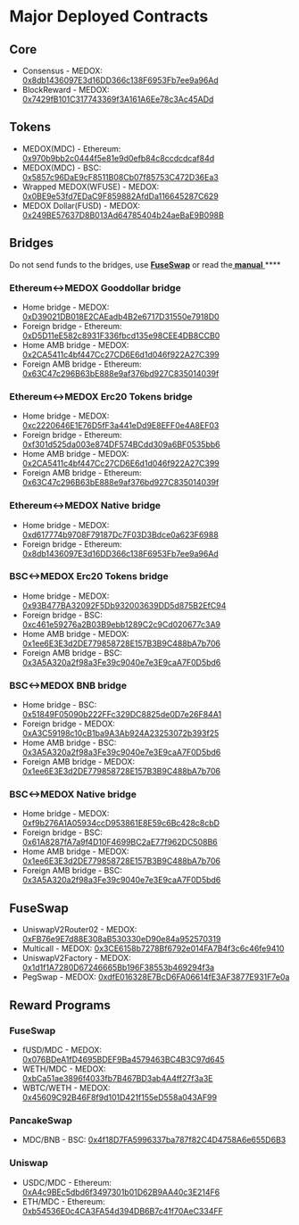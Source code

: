 # Major Deployed Contracts

## Core

* Consensus - MEDOX: [0x8db1436097E3d16DD366c138F6953Fb7ee9a96Ad](https://mdcscan.com/address/0x8db1436097E3d16DD366c138F6953Fb7ee9a96Ad) 
* BlockReward - MEDOX: [0x7429fB101C317743369f3A161A6Ee78c3Ac45ADd](https://mdcscan.com/address/0x7429fB101C317743369f3A161A6Ee78c3Ac45ADd)

## Tokens

* MEDOX\(MDC\) - Ethereum: [0x970b9bb2c0444f5e81e9d0efb84c8ccdcdcaf84d](https://etherscan.io/token/0x970b9bb2c0444f5e81e9d0efb84c8ccdcdcaf84d)
* MEDOX\(MDC\) - BSC: [0x5857c96DaE9cF8511B08Cb07f85753C472D36Ea3](https://bscscan.com/token/0x5857c96dae9cf8511b08cb07f85753c472d36ea3)
* Wrapped MEDOX\(WFUSE\) - MEDOX: [0x0BE9e53fd7EDaC9F859882AfdDa116645287C629](https://mdcscan.com/address/0x0BE9e53fd7EDaC9F859882AfdDa116645287C629)
* MEDOX Dollar\(FUSD\) - MEDOX: [0x249BE57637D8B013Ad64785404b24aeBaE9B098B](https://mdcscan.com/address/0x249BE57637D8B013Ad64785404b24aeBaE9B098B)

## Bridges

Do not send funds to the bridges, use [**FuseSwap**](https://fuseswap.com) or read the[ **manual** ](https://app.gitbook.com/@fuse-1/s/fuse-dev-docs/bridges/bridges)\*\*\*\*

### Ethereum&lt;-&gt;MEDOX Gooddollar bridge

* Home bridge - MEDOX: [0xD39021DB018E2CAEadb4B2e6717D31550e7918D0](https://mdcscan.com/address/0xD39021DB018E2CAEadb4B2e6717D31550e7918D0/transactions)
* Foreign bridge - Ethereum: [0xD5D11eE582c8931F336fbcd135e98CEE4DB8CCB0](https://etherscan.io/address/0xD5D11eE582c8931F336fbcd135e98CEE4DB8CCB0)
* Home AMB bridge - MEDOX: [0x2CA5411c4bf447Cc27CD6E6d1d046f922A27C399](https://mdcscan.com/address/0x2CA5411c4bf447Cc27CD6E6d1d046f922A27C399/transactions)
* Foreign AMB bridge - Ethereum: [0x63C47c296B63bE888e9af376bd927C835014039f](https://etherscan.io/address/0x63C47c296B63bE888e9af376bd927C835014039f)

### Ethereum&lt;-&gt;MEDOX Erc20 Tokens bridge

* Home bridge - MEDOX: [0xc2220646E1E76D5fF3a441eDd9E8EFF0e4A8EF03](https://mdcscan.com/address/0xc2220646E1E76D5fF3a441eDd9E8EFF0e4A8EF03)
* Foreign bridge - Ethereum: [0xf301d525da003e874DF574BCdd309a6BF0535bb6](https://etherscan.io/address/0xf301d525da003e874DF574BCdd309a6BF0535bb6)
* Home AMB bridge - MEDOX: [0x2CA5411c4bf447Cc27CD6E6d1d046f922A27C399](https://mdcscan.com/address/0x2CA5411c4bf447Cc27CD6E6d1d046f922A27C399/transactions)
* Foreign AMB bridge - Ethereum: [0x63C47c296B63bE888e9af376bd927C835014039f](https://etherscan.io/address/0x63C47c296B63bE888e9af376bd927C835014039f)

### Ethereum&lt;-&gt;MEDOX Native bridge

* Home bridge - MEDOX: [0xd617774b9708F79187Dc7F03D3Bdce0a623F6988](https://mdcscan.com/address/0xd617774b9708F79187Dc7F03D3Bdce0a623F6988/transactions)
* Foreign bridge - Ethereum: [0x8db1436097E3d16DD366c138F6953Fb7ee9a96Ad](https://etherscan.io/address/0x8db1436097E3d16DD366c138F6953Fb7ee9a96Ad)

### BSC&lt;-&gt;MEDOX Erc20 Tokens bridge

* Home bridge - MEDOX: [0x93B477BA32092F5Db932003639DD5d875B2EfC94](https://mdcscan.com/address/0x93B477BA32092F5Db932003639DD5d875B2EfC94/transactions)
* Foreign bridge - BSC: [0xc461e59276a2B03B9ebb1289C2c9Cd020677c3A9](https://bscscan.com/address/0xc461e59276a2B03B9ebb1289C2c9Cd020677c3A9)
* Home AMB bridge - MEDOX: [0x1ee6E3E3d2DE779858728E157B3B9C488bA7b706](https://mdcscan.com/address/0x1ee6E3E3d2DE779858728E157B3B9C488bA7b706/transactions)
* Foreign AMB bridge - BSC: [0x3A5A320a2f98a3Fe39c9040e7e3E9caA7F0D5bd6](https://bscscan.com/address/0x3A5A320a2f98a3Fe39c9040e7e3E9caA7F0D5bd6)

### BSC&lt;-&gt;MEDOX BNB bridge

* Home bridge - BSC: [0x51849F05090b222FFc329DC8825de0D7e26F84A1](https://bscscan.com/address/0x51849F05090b222FFc329DC8825de0D7e26F84A1)
* Foreign bridge - MEDOX: [0xA3C59198c10cB1ba9A3Ab924A23253072b393f25](https://mdcscan.com/address/0xA3C59198c10cB1ba9A3Ab924A23253072b393f25)
* Home AMB bridge - BSC: [0x3A5A320a2f98a3Fe39c9040e7e3E9caA7F0D5bd6](https://bscscan.com/address/0x3A5A320a2f98a3Fe39c9040e7e3E9caA7F0D5bd6)
* Foreign AMB bridge - MEDOX: [0x1ee6E3E3d2DE779858728E157B3B9C488bA7b706](https://mdcscan.com/address/0x1ee6E3E3d2DE779858728E157B3B9C488bA7b706)

### BSC&lt;-&gt;MEDOX Native bridge

* Home bridge - MEDOX: [0xf9b276A1A05934ccD953861E8E59c6Bc428c8cbD](https://mdcscan.com/address/0xf9b276A1A05934ccD953861E8E59c6Bc428c8cbD/transactions)
* Foreign bridge - BSC: [0x61A8287fA7a9f4D10F4699BC2aE77f962DC508B6](https://bscscan.com/address/0x61A8287fA7a9f4D10F4699BC2aE77f962DC508B6)
* Home AMB bridge - MEDOX: [0x1ee6E3E3d2DE779858728E157B3B9C488bA7b706](https://mdcscan.com/address/0x1ee6E3E3d2DE779858728E157B3B9C488bA7b706)
* Foreign AMB bridge - BSC: [0x3A5A320a2f98a3Fe39c9040e7e3E9caA7F0D5bd6](https://bscscan.com/address/0x3A5A320a2f98a3Fe39c9040e7e3E9caA7F0D5bd6)

## FuseSwap

* UniswapV2Router02 - MEDOX: [0xFB76e9E7d88E308aB530330eD90e84a952570319](https://mdcscan.com/address/0xFB76e9E7d88E308aB530330eD90e84a952570319)
* Multicall - MEDOX: [0x3CE6158b7278Bf6792e014FA7B4f3c6c46fe9410](https://mdcscan.com/address/0x3CE6158b7278Bf6792e014FA7B4f3c6c46fe9410)
* UniswapV2Factory - MEDOX: [0x1d1f1A7280D67246665Bb196F38553b469294f3a](https://mdcscan.com/address/0x1d1f1A7280D67246665Bb196F38553b469294f3a)
* PegSwap - MEDOX: [0xdfE016328E7BcD6FA06614fE3AF3877E931F7e0a](https://mdcscan.com/address/0xdfE016328E7BcD6FA06614fE3AF3877E931F7e0a)

## Reward Programs

### FuseSwap

* fUSD/MDC - MEDOX: [0x076BDeA1fD4695BDEF9Ba4579463BC4B3C97d645](https://mdcscan.com/address/0x076BDeA1fD4695BDEF9Ba4579463BC4B3C97d645)
* WETH/MDC - MEDOX: [0xbCa51ae3896f4033fb7B467BD3ab4A4ff27f3a3E](https://mdcscan.com/address/0xbCa51ae3896f4033fb7B467BD3ab4A4ff27f3a3E)
* WBTC/WETH - MEDOX: [0x45609C92B46F8f9d101D421f155eD558a043AF99](https://mdcscan.com/address/0x45609C92B46F8f9d101D421f155eD558a043AF99)

### PancakeSwap

* MDC/BNB - BSC: [0x4f18D7FA5996337ba787f82C4D4758A6e655D6B3](https://bscscan.com/address/0x4f18D7FA5996337ba787f82C4D4758A6e655D6B3)

### Uniswap

* USDC/MDC - Ethereum: [0xA4c9BEc5dbd6f3497301b01D62B9AA40c3E214F6](https://etherscan.io/address/0xA4c9BEc5dbd6f3497301b01D62B9AA40c3E214F6)
* ETH/MDC - Ethereum: [0xb54536E0c4CA3FA54d394DB6B7c41f70AeC334FF](https://etherscan.io/address/0xb54536E0c4CA3FA54d394DB6B7c41f70AeC334FF)





